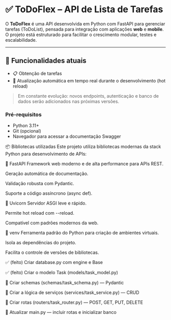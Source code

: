 # ✅ ToDoFlex – API de Lista de Tarefas

O **ToDoFlex** é uma API desenvolvida em Python com FastAPI para gerenciar tarefas (ToDoList), pensada para integração com aplicações **web** e **mobile**. O projeto está estruturado para facilitar o crescimento modular, testes e escalabilidade.

---

## 🚀 Funcionalidades atuais

- 📋 Obtenção de tarefas
- 🔄 Atualização automática em tempo real durante o desenvolvimento (hot reload)

> Em constante evolução: novos endpoints, autenticação e banco de dados serão adicionados nas próximas versões.


### Pré-requisitos
- Python 3.11+
- Git (opcional)
- Navegador para acessar a documentação Swagger

📦 Bibliotecas utilizadas
Este projeto utiliza bibliotecas modernas da stack Python para desenvolvimento de APIs:

🔹 FastAPI
Framework web moderno e de alta performance para APIs REST.

Geração automática de documentação.

Validação robusta com Pydantic.

Suporte a código assíncrono (async def).

🔹 Uvicorn
Servidor ASGI leve e rápido.

Permite hot reload com --reload.

Compatível com padrões modernos da web.

🔹 venv
Ferramenta padrão do Python para criação de ambientes virtuais.

Isola as dependências do projeto.

Facilita o controle de versões de bibliotecas.


✅ (feito) Criar database.py com engine e Base

✅ (feito) Criar o modelo Task (models/task_model.py)

🔲 Criar schemas (schemas/task_schema.py) — Pydantic

🔲 Criar a lógica de serviços (services/task_service.py) — CRUD

🔲 Criar rotas (routers/task_router.py) — POST, GET, PUT, DELETE

🔲 Atualizar main.py — incluir rotas e inicializar banco


